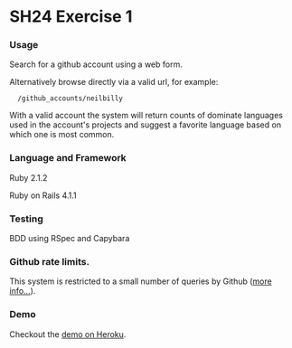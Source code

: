 # SH24 Exercise 1

### Usage

Search for a github account using a web form.

Alternatively browse directly via a valid url, for example:

```
  /github_accounts/neilbilly
```

With a valid account the system will return counts of dominate languages used in the account's projects and suggest a favorite language based on which one is most common.

### Language and Framework

Ruby 2.1.2

Ruby on Rails 4.1.1

### Testing

BDD using RSpec and Capybara

### Github rate limits.

This system is restricted to a small number of queries by Github ([more info...](https://developer.github.com/v3/#rate-limiting)).

### Demo

Checkout the [demo on Heroku](http://secure-beach-6110.herokuapp.com).
